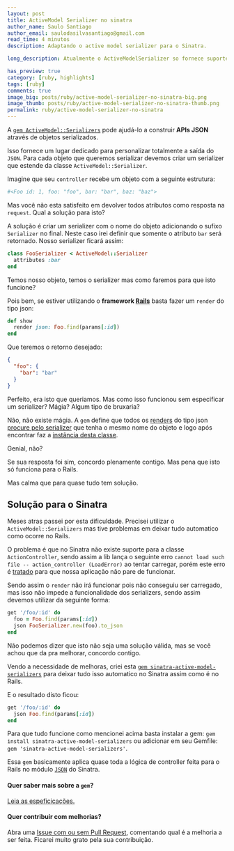 ```yaml
---
layout: post
title: ActiveModel Serializer no sinatra
author_name: Saulo Santiago
author_email: saulodasilvasantiago@gmail.com
read_time: 4 minutos
description: Adaptando o active model serializer para o Sinatra.

long_description: Atualmente o ActiveModelSerializer so fornece suporte para Rails. Neste post irei dar uma dica de como solucionar este problema para quando estiver utilizando o Sinatra. Esta solução é simples e rápida. Basta adicionar ao seu Gemfile a gem <a href='https://github.com/SauloSilva/sinatra-active-model-serializers/' target='_blank'>sinatra-active-model-serializers.</a>

has_preview: true
category: [ruby, highlights]
tags: [ruby]
comments: true
image_big: posts/ruby/active-model-serializer-no-sinatra-big.png
image_thumb: posts/ruby/active-model-serializer-no-sinatra-thumb.png
permalink: ruby/active-model-serializer-no-sinatra
---
```



A [`gem ActiveModel::Serializers`](https://github.com/rails-api/active_model_serializers) pode ajudá-lo a construir **APIs JSON** através de objetos serializados. 

Isso fornece um lugar dedicado para personalizar totalmente a saída do `JSON`. Para cada objeto que queremos serializar devemos criar um serializer que estende da classe `ActiveModel::Serializer`.

Imagine que seu `controller` recebe um objeto com a seguinte estrutura:

```ruby
#<Foo id: 1, foo: "foo", bar: "bar", baz: "baz">
```

Mas você não esta satisfeito em devolver todos atributos como resposta na `request`. Qual a solução para isto?

A solução é criar um serializer com o nome do objeto adicionando o sufixo `Serializer` no final. Neste caso irei definir que somente o atributo `bar` será retornado. Nosso serializer ficará assim:

```ruby
class FooSerializer < ActiveModel::Serializer
  attributes :bar
end
```

Temos nosso objeto, temos o serializer mas como faremos para que isto funcione?

Pois bem, se estiver utilizando o **framework [Rails](https://github.com/rails/rails)** basta fazer um `render` do tipo json:

```ruby
def show
  render json: Foo.find(params[:id])
end
```

Que teremos o retorno desejado:

```json
{
  "foo": {
    "bar": "bar"
  }  
}
```

Perfeito, era isto que queriamos. 
Mas como isso funcionou sem especificar um serializer? Mágia? Algum tipo de bruxaria?

Não, não existe mágia. A `gem` define que todos os [renders](https://github.com/rails-api/active_model_serializers/blob/v0.9.3/lib/action_controller/serialization.rb#L48) do tipo json [procure pelo serializer](https://github.com/rails-api/active_model_serializers/blob/v0.9.3/lib/action_controller/serialization.rb#L71) que tenha o mesmo nome do objeto e logo após encontrar faz a [instância desta classe](https://github.com/rails-api/active_model_serializers/blob/v0.9.3/lib/action_controller/serialization.rb#L95).

Genial, não? 

Se sua resposta foi sim, concordo plenamente contigo. Mas pena que isto só funciona para o Rails. 

Mas calma que para quase tudo tem solução.

## Solução para o Sinatra

Meses atras passei por esta dificuldade. Precisei utilizar o `ActiveModel::Serializers` mas tive problemas em deixar tudo automatico como ocorre no Rails.

O problema é que no Sinatra não existe suporte para a classe `ActionController`, sendo assim a lib lança o seguinte erro `cannot load such file -- action_controller (LoadError)` ao tentar carregar, porém este erro é [tratado](https://github.com/rails-api/active_model_serializers/blob/v0.9.3/lib/active_model_serializers.rb#L18-L20) para que nossa aplicação não pare de funcionar.

Sendo assim o `render` não irá funcionar pois não conseguiu ser carregado, mas isso não impede a funcionalidade dos serializers, sendo assim devemos utilizar da seguinte forma:

```ruby
get '/foo/:id' do
  foo = Foo.find(params[:id])
  json FooSerializer.new(foo).to_json
end
```

Não podemos dizer que isto não seja uma solução válida, mas se você achou que da pra melhorar, concordo contigo.

Vendo a necessidade de melhoras, criei esta [`gem sinatra-active-model-serializers`](https://github.com/SauloSilva/sinatra-active-model-serializers/) para deixar tudo isso automatico no Sinatra assim como é no Rails.

E o resultado disto ficou:

```ruby
get '/foo/:id' do
  json Foo.find(params[:id])
end
```

Para que tudo funcione como mencionei acima basta instalar a gem: `gem install sinatra-active-model-serializers` ou adicionar em seu Gemfile: `gem 'sinatra-active-model-serializers'`.

Essa `gem` basicamente aplica quase toda a lógica de controller feita para o Rails no módulo [`JSON`](https://github.com/SauloSilva/sinatra-active-model-serializers/blob/v0.0.3/lib/sinatra-active-model-serializers/json.rb#L4) do Sinatra.

#### Quer saber mais sobre a `gem`? 

[Leia as espeficicações.](https://github.com/SauloSilva/sinatra-active-model-serializers#requirements)

#### Quer contribuir com melhorias?

Abra uma [Issue com ou sem Pull Request](https://github.com/SauloSilva/sinatra-active-model-serializers/issues/new), comentando qual é a melhoria a ser feita. Ficarei muito grato pela sua contribuição.